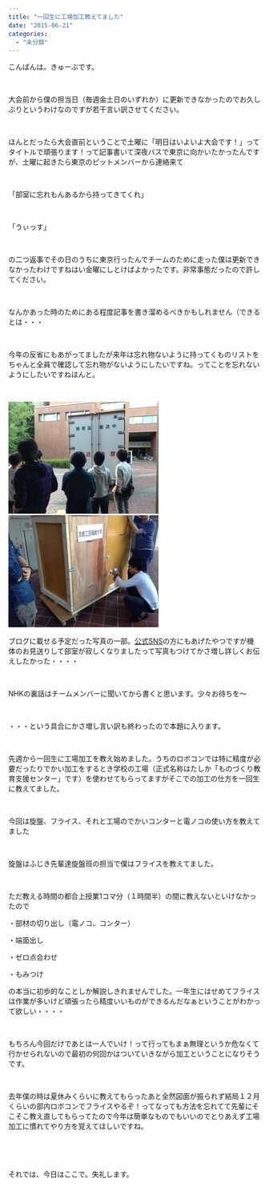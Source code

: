 ```yaml
---
title: "一回生に工場加工教えてました"
date: "2015-06-21"
categories: 
  - "未分類"
---
```


こんばんは。きゅーぶです。

 

大会前から僕の担当日（毎週金土日のいずれか）に更新できなかったのでお久しぶりというわけなのですが若干言い訳させてください。

 

ほんとだったら大会直前ということで土曜に「明日はいよいよ大会です！」ってタイトルで頑張ります！って記事書いて深夜バスで東京に向かいたかったんですが、土曜に起きたら東京のピットメンバーから連絡来て

 

「部室に忘れもんあるから持ってきてくれ」

 

「うぃっす」

 

の二つ返事でその日のうちに東京行ったんでチームのために走った僕は更新できなかったわけですねはい金曜にしとけばよかったです。非常事態だったので許してください。

 

なんかあった時のためにある程度記事を書き溜めるべきかもしれません（できるとは・・・

 

今年の反省にもあがってましたが来年は忘れ物ないように持ってくものリストをちゃんと全員で確認して忘れ物がないようにしたいですね。ってことを忘れないようにしたいですねほんと。

 

[![見送り](images/35d3d5e4ef9e5d0cdee4461f0f40dbb1-300x224.jpg)](http://www.fortefibre.net/blog/wp-content/uploads/2015/06/35d3d5e4ef9e5d0cdee4461f0f40dbb1.jpg) [![見送り２](images/64d9bbe282b38d1c3a080972e124b5d1-300x224.jpg)](http://www.fortefibre.net/blog/wp-content/uploads/2015/06/64d9bbe282b38d1c3a080972e124b5d1.jpg)

ブログに載せる予定だった写真の一部。[公式SNS](https://twitter.com/kitrobocon)の方にもあげたやつですが機体のお見送りして部室が寂しくなりましたって写真もつけてかさ増し詳しくお伝えしたかった・・・・

 

NHKの裏話はチームメンバーに聞いてから書くと思います。少々お待ちを～

 

・・・という具合にかさ増し言い訳も終わったので本題に入ります。

 

先週から一回生に工場加工を教え始めました。うちのロボコンでは特に精度が必要だったりでかい加工をするとき学校の工場（正式名称はたしか「ものづくり教育支援センター」です）を使わせてもらってますがそこでの加工の仕方を一回生に教えてました。

 

今回は旋盤、フライス、それと工場のでかいコンターと電ノコの使い方を教えてました

 

旋盤はふじき先輩達旋盤班の担当で僕はフライスを教えてました。

 

ただ教える時間の都合上授業1コマ分（１時間半）の間に教えないといけなかったので

・部材の切り出し（電ノコ、コンター）

・端面出し

・ゼロ点合わせ

・もみつけ

の本当に初歩的なことしか解説しきれませんでした。一年生にはせめてフライスは作業が多いけど頑張ったら精度いいものができるんだなぁということがわかって欲しい・・・・

 

もちろん今回だけであとは一人でいけ！って行ってもまぁ無理というか危なくて行かせられないので最初の何回かはついていきながら加工ということになりそうです。

 

去年僕の時は夏休みくらいに教えてもらったあと全然図面が振られず結局１２月くらいの部内ロボコンでフライスやるぞ！ってなっても方法を忘れてて先輩にそこそこ教え直してもらってたので今年は簡単なものでもいいのでとりあえず工場加工に慣れてやり方を覚えてほしいですね。

 

 

それでは、今日はここで。失礼します。
